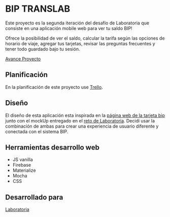 # BIP TRANSLAB

Este proyecto es la segunda iteración del desafío de Laboratoria que consiste en una aplicación mobile web para ver tu saldo BIP! 

Ofrece la posibilidad de ver el saldo, calcular la tarifa según las opciones de horario de viaje, agregar tus tarjetas, revisar las preguntas frecuentes y tener todo guardado bajo tu sesión.

[Avance Proyecto](https://natichan.github.io/TransLab/)

## Planificación

En la planificación de este proyecto use [Trello](https://trello.com/b/kZ4QcznP/translab).

## Diseño
El diseño de esta aplicación esta inspirada en la [página web de la tarjeta bip](http://www.tarjetabip.cl/) junto con el mockUp entregado en el [reto de Laboratoria](https://github.com/natichan/TransLab/blob/master/assets/img/MockUpRetoLaboratoria). Decidi usar la combinación de ambas para crear una experiencia de usuario diferente y conectada con el sistema BIP.

## Herramientas desarrollo web
- JS vanilla
- Firebase
- Materialize
- Mocha
- CSS

## Desarrollado para
[Laboratoria](https://www.laboratoria.la/)
